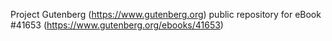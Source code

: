 Project Gutenberg (https://www.gutenberg.org) public repository for eBook #41653 (https://www.gutenberg.org/ebooks/41653)
